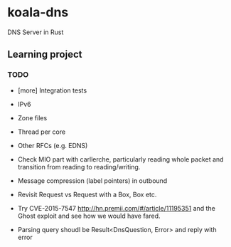 # koala-dns
DNS Server in Rust

## Learning project

### TODO
- [more] Integration tests
- IPv6
- Zone files
- Thread per core
- Other RFCs (e.g. EDNS)
- Check MIO part with carllerche, particularly reading whole packet and
  transition from reading to reading/writing.
- Message compression (label pointers) in outbound
- Revisit Request<T> vs Request with a Box<IConnection>, Box<ISender> etc.
- Try CVE-2015-7547 http://hn.premii.com/#/article/11195351 and the Ghost exploit and see how we would have fared.

- Parsing query shoudl be Result<DnsQuestion, Error> and reply with error